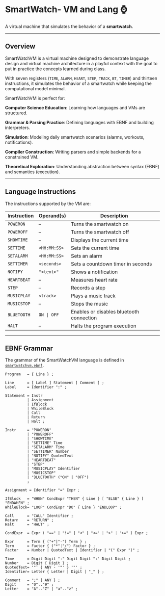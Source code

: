 # SmartWatch- VM and Lang ⌚

A virtual machine that simulates the behavior of a **smartwatch**.  

---

## Overview

SmartWatchVM is a virtual machine designed to demonstrate language design and virtual machine architecture in a playful context with the goal to put in practice the concepts learned during class.

With seven registers (`TIME`, `ALARM`, `HEART`, `STEP`, `TRACK`, `BT`, `TIMER`) and thirteen instructions, it simulates the behavior of a smartwatch while keeping the computational model minimal.

SmartWatchVM is perfect for:

 **Computer Science Education**: Learning how languages and VMs are structured.  

 **Grammar & Parsing Practice**: Defining languages with EBNF and building interpreters.  

 **Simulation**: Modeling daily smartwatch scenarios (alarms, workouts, notifications).  

 **Compiler Construction**: Writing parsers and simple backends for a constrained VM.  

 **Theoretical Exploration**: Understanding abstraction between syntax (EBNF) and semantics (execution).  

---

## Language Instructions

The instructions supported by the VM are:

| Instruction  | Operand(s)   | Description |
|--------------|--------------|-------------|
| `POWERON`    | –            | Turns the smartwatch on |
| `POWEROFF`   | –            | Turns the smartwatch off |
| `SHOWTIME`   | –            | Displays the current time |
| `SETTIME`    | `<HH:MM:SS>` | Sets the current time |
| `SETALARM`   | `<HH:MM:SS>` | Sets an alarm |
| `SETTIMER`   | `<seconds>`  | Sets a countdown timer in seconds |
| `NOTIFY`     | `"<text>"`   | Shows a notification |
| `HEARTBEAT`  | –            | Measures heart rate |
| `STEP`       | –            | Records a step |
| `MUSICPLAY`  | `<track>`    | Plays a music track |
| `MUSICSTOP`  | –            | Stops the music |
| `BLUETOOTH`  | `ON \| OFF`  | Enables or disables bluetooth connection |
| `HALT`       | –            | Halts the program execution |

---

## EBNF Grammar

The grammar of the SmartWatchVM language is defined in [`smartwatchvm.ebnf`](smartwatchvm.ebnf).

```ebnf
Program   = { Line } ;

Line      = [ Label ] Statement [ Comment ] ;
Label     = Identifier ":" ;

Statement = Instr
          | Assignment
          | IfBlock
          | WhileBlock
          | Call
          | Return
          | Halt ;

Instr     = "POWERON" 
          | "POWEROFF"
          | "SHOWTIME"
          | "SETTIME" Time
          | "SETALARM" Time
          | "SETTIMER" Number
          | "NOTIFY" QuotedText
          | "HEARTBEAT"
          | "STEP"
          | "MUSICPLAY" Identifier
          | "MUSICSTOP"
          | "BLUETOOTH" ("ON" | "OFF")
          ;

Assignment = Identifier "=" Expr ;

IfBlock   = "WHEN" CondExpr "THEN" { Line } [ "ELSE" { Line } ] "ENDWHEN" ;
WhileBlock= "LOOP" CondExpr "DO" { Line } "ENDLOOP" ;

Call      = "CALL" Identifier ;
Return    = "RETURN" ;
Halt      = "HALT" ;

CondExpr  = Expr ( "==" | "!=" | "<" | "<=" | ">" | ">=" ) Expr ;

Expr      = Term { ("+"|"-") Term } ;
Term      = Factor { ("*"|"/") Factor } ;
Factor    = Number | QuotedText | Identifier | "(" Expr ")" ;

Time      = Digit Digit ":" Digit Digit ":" Digit Digit ;
Number    = Digit { Digit } ;
QuotedText= '"' { ANY - '"' } '"' ;
Identifier= Letter { Letter | Digit | "_" } ;

Comment   = ";" { ANY } ;
Digit     = "0".."9" ;
Letter    = "A".."Z" | "a".."z" ;
